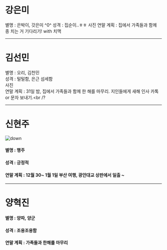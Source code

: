 # 강은미
별명 : 은박이, 갓은미 ^0^
성격 : 집순이..ㅎㅎ 
사진
연말 계획 : 집에서 가족들과 함께 종 치는 거 기다리기! with 치맥



---
# 김선민
별명 : 오리, 김천민<br />
성격 : 털털함, 은근 섬세함 <br />
사진 <br />
연말 계획 : 31일 밤, 집에서 가족들과 함께 한 해를 마무리. 지인들에게 새해 인사 카톡 or 문자 보내기.<br /?



---
# 신현주
![down](https://user-images.githubusercontent.com/46036615/50432574-f7ed5480-0915-11e9-8409-433d713b1e2d.jpg)<br />
#### 별명 : 행주 <br /> 
#### 성격 : 긍정적<br />
#### 연말 계획 : 12월 30~ 1월 1일 부산 여행, 광안대교 상판에서 일출 ~<br />


---
# 양혁진


#### 별명 : 양파, 양군 <br />
#### 성격 : 조용조용함 <br />
#### 연말 계획 : 가족들과 한해를 마무리

